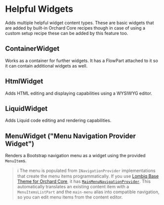 # Helpful Widgets

Adds multiple helpful widget content types. These are basic widgets that are added by built-in Orchard Core recipes though in case of using a custom setup recipe these can be added by this feature too.

## ContainerWidget

Works as a container for further widgets. It has a FlowPart attached to it so it can contain additional widgets as well.

## HtmlWidget

Adds HTML editing and displaying capabilities using a WYSIWYG editor.

## LiquidWidget

Adds Liquid code editing and rendering capabilities.

## MenuWidget ("Menu Navigation Provider Widget")

Renders a Bootstrap navigation menu as a widget using the provided `MenuItem`s.

> ℹ️ The menu is populated from `INavigationProvider` implementations that create the menu items programmatically. If you use [Lombiq Base Theme for Orchard Core](https://github.com/Lombiq/Orchard-Base-Theme), it has [`MainMenuNavigationProvider`](https://github.com/Lombiq/Orchard-Base-Theme/blob/dev/Lombiq.BaseTheme/Services/MainMenuNavigationProvider.cs). This automatically translates an existing content item with a `MenuItemsListPart` and the `main-menu` alias into compatible navigation, so you can edit menu items from the content editor.
